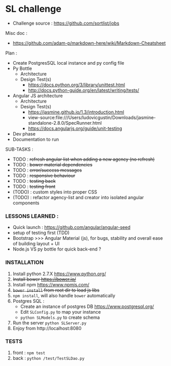 SL challenge
============

* Challenge source : https://github.com/sortlist/jobs

Misc doc :
* https://github.com/adam-p/markdown-here/wiki/Markdown-Cheatsheet


Plan :
* Create PostgresSQL local instance and py config file
* Py Bottle
    * Architecture
    * Design Test(s)
        * https://docs.python.org/3/library/unittest.html
        * http://docs.python-guide.org/en/latest/writing/tests/
* Angular JS architecture
    * Architecture
    * Design Test(s)
        * https://jasmine.github.io/1.3/introduction.html
        * view-source:file:///Users/ludovicgustin/Downloads/jasmine-standalone-2.8.0/SpecRunner.html
        * https://docs.angularjs.org/guide/unit-testing
* Dev phase
* Documentation to run

SUB-TASKS :
* TODO : ~~refresh angular list when adding a new agency (no refresh)~~
* TODO : ~~bower material dependencies~~
* TODO : ~~error/success messages~~
* TODO : ~~responsive behaviour~~
* TODO : ~~testing back~~
* TODO : ~~testing front~~
* (TODO) : custom styles into proper CSS
* (TODO) : refactor agency-list and creator into isolated angular components

### LESSONS LEARNED :
- Quick launch : https://github.com/angular/angular-seed
- setup of testing first (TDD)
- Bootstrap >>> Angular Material (js), for bugs, stability and overall ease of building layout + UI
- Node.js VS py bottle for quick back-end ?

### INSTALLATION
1. Install python 2.7.X https://www.python.org/
2. ~~Install bower https://bower.io/~~
2. Install npm https://www.npmjs.com/
3. ~~`bower install` from root dir to load js libs~~
3. `npm install`, will also handle `bower` automatically
4. Postgres SQL :
    * Create an instance of postgres DB https://www.postgresql.org/
    * Edit `SLConfig.py` to map your instance
    * `python SLModels.py` to create schema
5. Run the server `python SLServer.py`
6. Enjoy from http://localhost:8080

### TESTS
1. front : `npm test`
2. back : `python /test/TestSLDao.py`